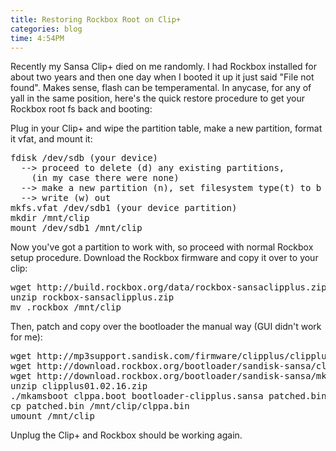 ```yaml
---
title: Restoring Rockbox Root on Clip+
categories: blog
time: 4:54PM
---
```

Recently my Sansa Clip+ died on me randomly. I had Rockbox installed for about two years and then one day when I booted it up it just said "File not found". Makes sense, flash can be temperamental.  In anycase, for any of yall in the same position, here's the quick restore procedure to get your Rockbox root fs back and booting:

Plug in your Clip+ and wipe the partition table, make a new partition, format it vfat, and mount it:

<pre class="sh_c">
fdisk /dev/sdb (your device)
  --> proceed to delete (d) any existing partitions, 
    (in my case there were none)
  --> make a new partition (n), set filesystem type(t) to b
  --> write (w) out
mkfs.vfat /dev/sdb1 (your device partition)
mkdir /mnt/clip
mount /dev/sdb1 /mnt/clip
</pre>

Now you've got a partition to work with, so proceed with normal Rockbox setup procedure. Download the Rockbox firmware and copy it over to your clip:

<pre class="sh_c">
wget http://build.rockbox.org/data/rockbox-sansaclipplus.zip
unzip rockbox-sansaclipplus.zip
mv .rockbox /mnt/clip
</pre>

Then, patch and copy over the bootloader the manual way (GUI didn't work for me):

<pre class="sh_c">
wget http://mp3support.sandisk.com/firmware/clipplus/clipplus01.02.16.zip
wget http://download.rockbox.org/bootloader/sandisk-sansa/clipplus/bootloader-clipplus.sansa
wget http://download.rockbox.org/bootloader/sandisk-sansa/mkamsboot/linux-x86-32/mkamsboot
unzip clipplus01.02.16.zip
./mkamsboot clppa.boot bootloader-clipplus.sansa patched.bin
cp patched.bin /mnt/clip/clppa.bin
umount /mnt/clip
</pre>

Unplug the Clip+ and Rockbox should be working again.
